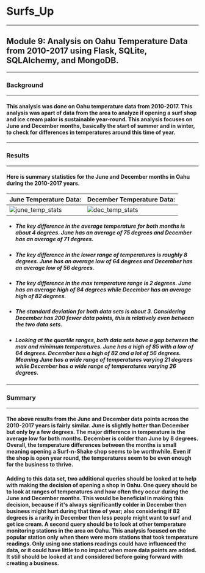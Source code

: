 # Surfs_Up
---
## Module 9: Analysis on Oahu Temperature Data from 2010-2017 using Flask, SQLite, SQLAlchemy, and MongoDB.
---
### Background
---
#### This analysis was done on Oahu temperature data from 2010-2017. This analysis was apart of data from the area to analyze if opening a surf shop and ice cream palor is sustainable year-round. This analysis focuses on June and December months, basically the start of summer and in winter, to check for differences in temperatures around this time of year. 
---
### Results
---
#### Here is summary statistics for the June and December months in Oahu during the 2010-2017 years.
June Temperature Data: | December Temperature Data:
--- | --- |
![june_temp_stats](https://user-images.githubusercontent.com/98365963/166395757-51182046-3da7-4b34-aacf-1ffd3387a7a0.PNG) | ![dec_temp_stats](https://user-images.githubusercontent.com/98365963/166395760-7df5128c-a43f-40b5-8301-4c91a4ac71ff.PNG)
* ##### The key difference in the average temperature for both months is about 4 degrees. June has an average of 75 degrees and December has an average of 71 degrees.
* ##### The key difference in the lower range of temperatures is roughly 8 degrees. June has an average low of 64 degrees and December has an average low of 56 degrees. 
* ##### The key difference in the max temperature range is 2 degrees. June has an average high of 84 degrees while December has an average high of 82 degrees. 
* ##### The standard deviation for both data sets is about 3. Considering December has 200 fewer data points, this is relatively even between the two data sets. 
* ##### Looking at the quartile ranges, both data sets have a gap between the max and minimum temperatures. June has a high of 85 with a low of 64 degrees. December has a high of 82 and a lot of 56 degrees. Meaning June has a wide range of temperatures varying 21 degrees while December has a wide range of temperatures varying 26 degrees. 
---
### Summary
---
#### The above results from the June and December data points across the 2010-2017 years is fairly similar. June is slightly hotter than December but only by a few degrees. The major difference in temperature is the average low for both months. December is colder than June by 8 degrees. Overall, the temperature differences between the months is small meaning opening a Surf-n-Shake shop seems to be worthwhile. Even if the shop is open year round, the temperatures seem to be even enough for the business to thrive. 
#### Adding to this data set, two additional queries should be looked at to help with making the decision of opening a shop in Oahu. One query should be to look at ranges of temperatures and how often they occur during the June and December months. This would be beneficial in making this decision, because if it's always significantly colder in December then business might hurt during that time of year; also considering if 82 degrees is a rarity in December then less people might want to surf and get ice cream. A second query should be to look at other temperature monitoring stations in the area on Oahu. This analysis focused on the popular station only when there were more stations that took temperature readings. Only using one stations readings could have influenced the data, or it could have little to no impact when more data points are added. It still should be looked at and considered before going forward with creating a business. 
